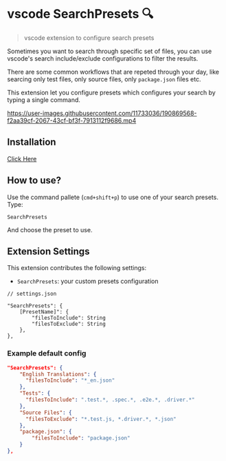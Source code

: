 # vscode SearchPresets 🔍
> vscode extension to configure search presets

Sometimes you want to search through specific set of files, you can use vscode's search include/exclude configurations to filter the results.

There are some common workflows that are repeted through your day, like searcing only test files, only source files, only `package.json` files etc.

This extension let you configure presets which configures your search by typing a single command.

https://user-images.githubusercontent.com/11733036/190869568-f2aa39cf-2067-43cf-bf3f-7913112f9686.mp4

## Installation

[Click Here](https://marketplace.visualstudio.com/items?itemName=ranyitz.search-presets)

## How to use?

Use the command pallete (`cmd+shift+p`) to use one of your search presets. Type:
```
SearchPresets
```

And choose the preset to use.
## Extension Settings

This extension contributes the following settings:
* `SearchPresets`: your custom presets configuration
```
// settings.json

"SearchPresets": {
    [PresetName]": {
        "filesToInclude": String
        "filesToExclude": String
    },
}, 
```


### Example default config

```json
"SearchPresets": {
    "English Translations": {
      "filesToInclude": "*_en.json"
    },
    "Tests": {
      "filesToInclude": ".test.*, .spec.*, .e2e.*, .driver.*"
    },
    "Source Files": {
      "filesToExclude": "*.test.js, *.driver.*, *.json"
    },
    "package.json": {
        "filesToInclude": "package.json"
    }
}, 
```
